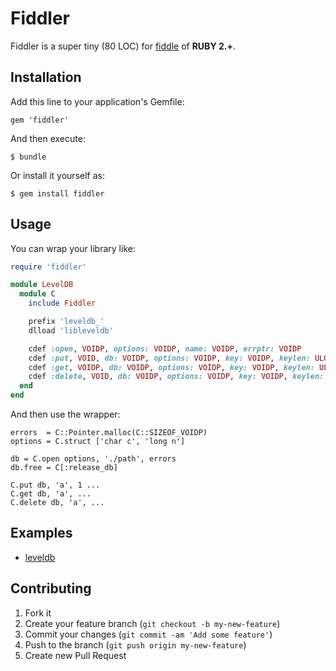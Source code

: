 # Fiddler

Fiddler is a super tiny (80 LOC) for [fiddle](http://www.ruby-doc.org/stdlib-2.0/libdoc/fiddle/rdoc/Fiddle.html)
of **RUBY 2.+**.

## Installation

Add this line to your application's Gemfile:

    gem 'fiddler'

And then execute:

    $ bundle

Or install it yourself as:

    $ gem install fiddler

## Usage

You can wrap your library like:

```rb
require 'fiddler'

module LevelDB
  module C
    include Fiddler

    prefix 'leveldb_'
    dlload 'libleveldb'

    cdef :open, VOIDP, options: VOIDP, name: VOIDP, errptr: VOIDP
    cdef :put, VOID, db: VOIDP, options: VOIDP, key: VOIDP, keylen: ULONG, val: VOIDP, vallen: ULONG, errptr: VOIDP
    cdef :get, VOIDP, db: VOIDP, options: VOIDP, key: VOIDP, keylen: ULONG, vallen: VOIDP, errptr: VOIDP
    cdef :delete, VOID, db: VOIDP, options: VOIDP, key: VOIDP, keylen: ULONG, errptr: VOIDP
  end
end
```

And then use the wrapper:

```
errors  = C::Pointer.malloc(C::SIZEOF_VOIDP)
options = C.struct ['char c', 'long n']

db = C.open options, './path', errors
db.free = C[:release_db]

C.put db, 'a', 1 ...
C.get db, 'a', ...
C.delete db, 'a', ...
```

## Examples

* [leveldb](https://github.com/DAddYE/leveldb/blob/master/lib/leveldb/db.rb)

## Contributing

1. Fork it
2. Create your feature branch (`git checkout -b my-new-feature`)
3. Commit your changes (`git commit -am 'Add some feature'`)
4. Push to the branch (`git push origin my-new-feature`)
5. Create new Pull Request
